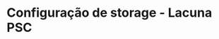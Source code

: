 ﻿# Configuração de storage - Lacuna PSC

<!-- link to version in English -->
<div data-alt-locales="en-us"></div>
